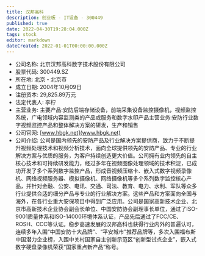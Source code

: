 ```yaml
---
title: 汉邦高科
description: 创业板 - IT设备 - 300449
published: true
date: 2022-04-30T19:28:04.000Z
tags: stock
editor: markdown
dateCreated: 2022-01-01T00:00:00.000Z
---
```


- 公司名称: 北京汉邦高科数字技术股份有限公司
- 股票代码: 300449.SZ
- 所在地: 北京 - 北京市
- 成立日期: 2004年10月09日
- 注册资本: 29,825.89万元
- 法定代表人: 李柠
- 主营业务: 主要产品:安防后端存储设备，前端采集设备监控摄像机，视频监控系统，广电领域内容监测类的产品或服务和数字水印产品主营业务:安防行业数字视频监控产品和整体解决方案的研发，生产和销售
- 公司官网: [www.hbgk.net](www.hbgk.net)
- 公司介绍: 公司是国内领先的安防产品及行业解决方案提供商，致力于不断提升视频处理技术和视频分析技术，面向全球提供领先的安防产品、专业的行业解决方案与优质的服务，为客户持续创造更大价值。公司拥有业内领先的自主核心技术和可持续研发能力，经过多年在视频图像处理领域的技术积淀，已成功开发了多个系列数字监控产品，形成音视频压缩卡、嵌入式数字视频录像机、网络视频服务器、模拟摄像机、网络摄像机等多个系列数字监控核心产品，并针对金融、公安、电讯、交通、司法、教育、电力、水利、军队等众多行业提供合适的细分产品与专业的行业解决方案。这些产品和方案面向全国与海外，在各行业重大安保项目中得到广泛应用。公司是国家高新技术企业、北京市高新技术企业协会副会长单位、中国安防协会副理事长单位，通过了ISO-9001质量体系和ISO-14000环境体系认证，产品先后通过了FCC/CE、ROSH、CCC等认证。稳步高速发展的汉邦高科也获得行业内外的普遍认可，连续多年入围“中国安防十大品牌”、“平安城市”推荐品牌等，多次入围福布斯中国潜力企业榜，入围中关村国家自主创新示范区“创新型试点企业”，嵌入式数字硬盘录像机荣获“国家重点新产品”称号。


